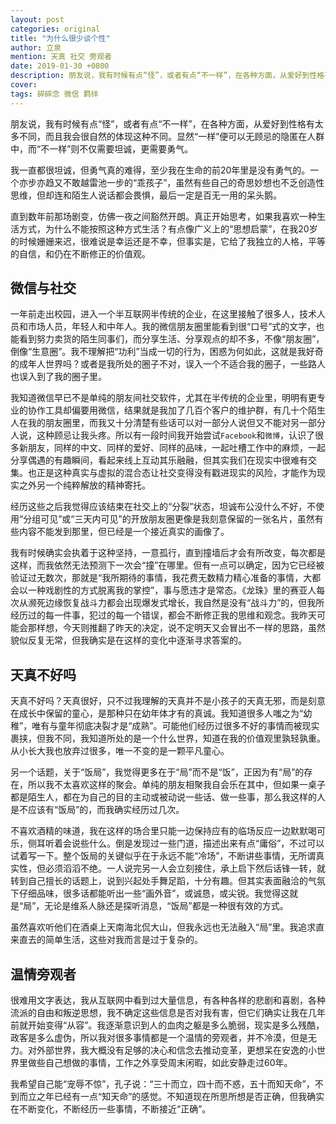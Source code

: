 ```yaml
---
layout: post
categories: original
title: "为什么很少谈个性"
author: 立泉
mention: 天真 社交 旁观者
date: 2019-01-30 +0800
description: 朋友说，我有时候有点“怪”，或者有点“不一样”，在各种方面，从爱好到性格有太多不同，而且我会很自然的体现这种不同。显然“一样”便可以无顾忌的隐匿在人群中，而“不一样”则不仅需要坦诚，更需要勇气。
cover: 
tags: 碎碎念 微信 羁绊
---
```


朋友说，我有时候有点“怪”，或者有点“不一样”，在各种方面，从爱好到性格有太多不同，而且我会很自然的体现这种不同。显然“一样”便可以无顾忌的隐匿在人群中，而“不一样”则不仅需要坦诚，更需要勇气。

我一直都很坦诚，但勇气真的难得，至少我在生命的前20年里是没有勇气的。一个亦步亦趋又不敢越雷池一步的“乖孩子”，虽然有些自己的奇思妙想也不乏创造性思维，但却连和陌生人说话都会畏惧，最后一定是百无一用的呆头鹅。

直到数年前那场剧变，仿佛一夜之间豁然开朗。真正开始思考，如果我喜欢一种生活方式，为什么不能按照这种方式生活？有点像广义上的“思想启蒙”，在我20岁的时候姗姗来迟，很难说是幸运还是不幸，但事实是，它给了我独立的人格，平等的自信，和仍在不断修正的价值观。

## 微信与社交

一年前走出校园，进入一个半互联网半传统的企业，在这里接触了很多人，技术人员和市场人员，年轻人和中年人。我的微信朋友圈里能看到很“口号”式的文字，也能看到努力卖货的陌生同事们，而分享生活、分享观点的却不多，不像“朋友圈”，倒像“生意圈”。我不理解把“功利”当成一切的行为，困惑为何如此，这就是我好奇的成年人世界吗？或者是我所处的圈子不对，误入一个不适合我的圈子，一些路人也误入到了我的圈子里。

我知道微信早已不是单纯的朋友间社交软件，尤其在半传统的企业里，明明有更专业的协作工具却偏要用微信，结果就是我加了几百个客户的维护群，有几十个陌生人在我的朋友圈里，而我又十分清楚有些话可以对一部分人说但又不能对另一部分人说，这种顾忌让我头疼。所以有一段时间我开始尝试`Facebook`和`微博`，认识了很多新朋友，同样的中文、同样的爱好、同样的品味，一起吐槽工作中的麻烦，一起分享偶遇的有趣瞬间，看起来线上互动其乐融融，但其实我们在现实中很难有交集。也正是这种真实与虚拟的混合态让社交变得没有戳进现实的风险，才能作为现实之外另一个纯粹解放的精神寄托。

经历这些之后我觉得应该结束在社交上的“分裂”状态，坦诚布公没什么不好，不使用“分组可见”或“三天内可见”的开放朋友圈更像是我刻意保留的一张名片，虽然有些内容不能发到那里，但已经是一个接近真实的画像了。

我有时候确实会执着于这种坚持，一意孤行，直到撞墙后才会有所改变，每次都是这样，而我依然无法预测下一次会“撞”在哪里。但有一点可以确定，因为它已经被验证过无数次，那就是“我所期待的事情，我花费无数精力精心准备的事情，大都会以一种戏剧性的方式脱离我的掌控”，事与愿违才是常态。《龙珠》里的赛亚人每次从濒死边缘恢复战斗力都会出现爆发式增长，我自然是没有“战斗力”的，但我所经历过的每一件事，犯过的每一个错误，都会不断修正我的思维和观念。我昨天可能会那样想，今天则推翻了昨天的决定，说不定明天又会冒出不一样的思路，虽然貌似反复无常，但我确实是在这样的变化中逐渐寻求答案的。

## 天真不好吗

天真不好吗？天真很好，只不过我理解的天真并不是小孩子的天真无邪，而是刻意在成长中保留的童心，是那种只在幼年体才有的真诚。我知道很多人嗤之为“幼稚”，唯有与童年彻底决裂才是“成熟”。可能他们经历过很多不好的事情而被现实裹挟，但我不同，我知道所处的是一个什么世界，知道在我的价值观里孰轻孰重。从小长大我也放弃过很多，唯一不变的是一颗平凡童心。

另一个话题，关于“饭局”，我觉得更多在于“局”而不是“饭”，正因为有“局”的存在，所以我不太喜欢这样的聚会。单纯的朋友相聚我自会乐在其中，但如果一桌子都是陌生人，都在为自己的目的主动或被动说一些话、做一些事，那么我这样的人是不应该有“饭局”的，而我确实经历过几次。

不喜欢酒精的味道，我在这样的场合里只能一边保持应有的临场反应一边默默喝可乐，侧耳听着会说些什么。倒是发现过一些门道，描述出来有点“庸俗”，不过可以试着写一下。整个饭局的关键似乎在于永远不能“冷场”，不断讲些事情，无所谓真实性，但必须滔滔不绝。一人说完另一人会立刻接住，承上启下然后话锋一转，就转到自己擅长的话题上，说到兴起处手舞足蹈，十分有趣。但其实表面融洽的气氛下仔细品味，很多话都能听出一些“画外音”，或诚恳，或尖锐。我觉得这就是“局”，无论是维系人脉还是探听消息，“饭局”都是一种很有效的方式。

虽然喜欢听他们在酒桌上天南海北侃大山，但我永远也无法融入“局”里。我追求直来直去的简单生活，这些对我而言是过于复杂的。

## 温情旁观者

很难用文字表达，我从互联网中看到过大量信息，有各种各样的悲剧和喜剧，各种流派的自由和叛逆思想，我不确定这些信息是否对我有害，但它们确实让我在几年前就开始变得“从容”。我逐渐意识到人的血肉之躯是多么脆弱，现实是多么残酷，政客是多么虚伪，所以我对很多事情都是一个温情的旁观者，并不冷漠，但是无力。对外部世界，我大概没有足够的决心和信念去推动变革，更想呆在安逸的小世界里做些自己想做的事情，工作之外享受周末闲暇，如此安静走过60年。

我希望自己能“宠辱不惊”，孔子说：“三十而立，四十而不惑，五十而知天命”，不到而立之年已经有一点“知天命”的感觉。不知道现在所思所想是否正确，但我确实在不断变化，不断经历一些事情，不断接近“正确”。